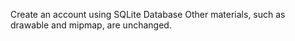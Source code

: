Create an account using SQLite Database
Other materials, such as drawable and mipmap, are unchanged.
